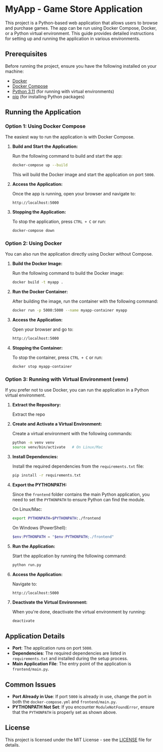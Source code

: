 
# MyApp - Game Store Application

This project is a Python-based web application that allows users to browse and purchase games. The app can be run using Docker Compose, Docker, or a Python virtual environment. This guide provides detailed instructions for setting up and running the application in various environments.

## Prerequisites

Before running the project, ensure you have the following installed on your machine:

- [Docker](https://docs.docker.com/get-docker/)
- [Docker Compose](https://docs.docker.com/compose/install/)
- [Python 3.11](https://www.python.org/downloads/) (for running with virtual environments)
- [pip](https://pip.pypa.io/en/stable/installation/) (for installing Python packages)

## Running the Application

### Option 1: Using Docker Compose

The easiest way to run the application is with Docker Compose.

1. **Build and Start the Application:**

   Run the following command to build and start the app:

   ```bash
   docker-compose up --build
   ```

   This will build the Docker image and start the application on port `5000`.

2. **Access the Application:**

   Once the app is running, open your browser and navigate to:

   ```
   http://localhost:5000
   ```

3. **Stopping the Application:**

   To stop the application, press `CTRL + C` or run:

   ```bash
   docker-compose down
   ```

### Option 2: Using Docker

You can also run the application directly using Docker without Compose.

1. **Build the Docker Image:**

   Run the following command to build the Docker image:

   ```bash
   docker build -t myapp .
   ```

2. **Run the Docker Container:**

   After building the image, run the container with the following command:

   ```bash
   docker run -p 5000:5000 --name myapp-container myapp
   ```

3. **Access the Application:**

   Open your browser and go to:

   ```html
   http://localhost:5000
   ```

4. **Stopping the Container:**

   To stop the container, press `CTRL + C` or run:

   ```bash
   docker stop myapp-container
   ```

### Option 3: Running with Virtual Environment (venv)

If you prefer not to use Docker, you can run the application in a Python virtual environment.

1. **Extract the Repository:**

   Extract the repo

2. **Create and Activate a Virtual Environment:**

   Create a virtual environment with the following commands:

   ```bash
   python -m venv venv
   source venv/bin/activate   # On Linux/Mac
   ```

3. **Install Dependencies:**

   Install the required dependencies from the `requirements.txt` file:

   ```bash
   pip install -r requirements.txt
   ```

4. **Export the PYTHONPATH:**

   Since the `frontend` folder contains the main Python application, you need to set the `PYTHONPATH` to ensure Python can find the module.

   On Linux/Mac:

   ```bash
   export PYTHONPATH=$PYTHONPATH:./frontend
   ```

   On Windows (PowerShell):

   ```powershell
   $env:PYTHONPATH = "$env:PYTHONPATH;./frontend"
   ```

5. **Run the Application:**

   Start the application by running the following command:

   ```bash
   python run.py
   ```

6. **Access the Application:**

   Navigate to:

   ```
   http://localhost:5000
   ```

7. **Deactivate the Virtual Environment:**

   When you're done, deactivate the virtual environment by running:

   ```bash
   deactivate
   ```

## Application Details

- **Port**: The application runs on port `5000`.
- **Dependencies**: The required dependencies are listed in `requirements.txt` and installed during the setup process.
- **Main Application File**: The entry point of the application is `frontend/main.py`.

## Common Issues

- **Port Already in Use**: If port `5000` is already in use, change the port in both the `docker-compose.yml` and `frontend/main.py`.
- **PYTHONPATH Not Set**: If you encounter `ModuleNotFoundError`, ensure that the `PYTHONPATH` is properly set as shown above.

## License

This project is licensed under the MIT License - see the [LICENSE](LICENSE) file for details.